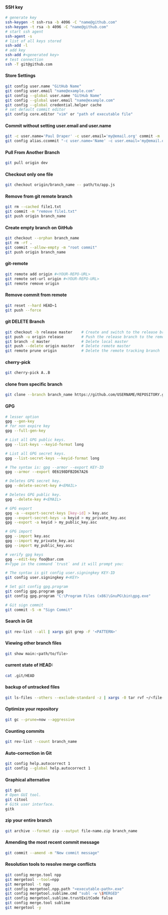 #### SSH key
```sh
# generate key
ssh-keygen -t ssh-rsa -b 4096 -C "name@github.com"
ssh-keygen -t rsa -b 4096 -C "name@github.com"
# start ssh agent
ssh-agent -s
# list of all keys stored
ssh-add -l
# add key
ssh-add #<generated key>
# test connection
ssh -T git@github.com
```
#### Store Settings
```sh
git config user.name "GitHub Name"
git config user.email "name@example.com"
git config --global user.name "GitHub Name"
git config --global user.email "name@example.com"
git config --global credential.helper cache
# set default commit editor
git config core.editor "vim" or "path of executable file"
```
#### Commit without setting user.email and user.name
```sh
git -c user.name='Paul Draper' -c user.email='my@email.org' commit -m '...'
git config alias.ccommit "-c user.name='Name' -c user.email='my@email.org' commit -S -m"
```
#### Pull From Another Branch
```sh
git pull origin dev
```
#### Checkout only one file
```sh
git checkout origin/branch_name -- path/to/app.js
```
#### Remove from git remote branch
```sh
git rm --cached file1.txt
git commit -m "remove file1.txt"
git push origin branch_name
```
#### Create empty branch on GitHub
```sh
git checkout --orphan branch_name
git rm -rf .
git commit --allow-empty -m "root commit"
git push origin branch_name
```
#### git-remote
```sh
git remote add origin #<YOUR-REPO-URL>
git remote set-url origin #<YOUR-REPO-URL>
git remote remove origin
```
#### Remove commit from remote
```sh
git reset --hard HEAD~1
git push --force
```
#### git DELETE Branch
```sh
git checkout -b release master    # Create and switch to the release branch
git push -u origin release        # Push the release branch to the remote and track it
git branch -d master              # Delete local master
git push --delete origin master   # Delete remote master
git remote prune origin           # Delete the remote tracking branch
```
#### cherry-pick
```sh
git cherry-pick A..B
```
#### clone from specific branch
```sh
git clone --branch branch_name https://github.com/USERNAME/REPOSITORY.git
```
#### GPG
```sh
# lesser option
gpg --gen-key
# for non expire key
gpg --full-gen-key

# List all GPG public keys.
gpg --list-keys --keyid-format long

# List all GPG secret keys.
gpg --list-secret-keys --keyid-format long

# The syntax is: gpg --armor --export KEY-ID
gpg --armor --export 0E6198DFB2D67A26

# Deletes GPG secret key.
gpg --delete-secret-key #<EMAIL>

# Deletes GPG public key.
gpg --delete-key #<EMAIL>

# GPG export
gpg -a --export-secret-keys [key-id] > key.asc
gpg --export-secret-keys -a keyid > my_private_key.asc
gpg --export -a keyid > my_public_key.asc

# GPG import
gpg --import key.asc
gpg --import my_private_key.asc
gpg --import my_public_key.asc

# verify gpg keys
gpg --edit-key foo@bar.com
#>Type in the command `trust` and it will prompt you:

# The syntax is git config user.signingkey KEY-ID
git config user.signingkey #<KEY>

# Set git config gpg.program
git config gpg.program gpg
git config gpg.program "C:\Program Files (x86)\GnuPG\bin\gpg.exe"

# Git sign commit
git commit -S -m "Sign Commit"
```
#### Search in Git
```sh
git rev-list --all | xargs git grep -F '<PATTERN>'
```
#### Viewing other branch files
```sh
git show main:<path/to/file>
```
#### current state of HEAD:
```sh
cat .git/HEAD
```
#### backup of untracked files
```sh
git ls-files --others --exclude-standard -z | xargs -0 tar rvf ~/<file-name>.zip
```
####  Optimize your repository
```sh
git gc --prune=now --aggressive
```
#### Counting commits
```sh
git rev-list --count branch_name
```
#### Auto-correction in Git
```sh
git config help.autocorrect 1
git config --global help.autocorrect 1
```
#### Graphical alternative
```sh
git gui
# Open GUI tool.
git citool
# Gitk user interface.
gitk
```
#### zip your entire branch
```sh
git archive --format zip --output file-name.zip branch_name
```
#### Amending the most recent commit message
```sh
git commit --amend -m "New commit message"
```
#### Resolution tools to resolve merge conflicts
```sh
git config merge.tool npp
git mergetool --tool=npp
git mergetool -t npp
git config mergetool.npp.path "<executable-path>.exe"
git config mergetool.sublime.cmd "subl -w \$MERGED"
git config mergetool.sublime.trustExitCode false 
git config merge.tool sublime
git mergetool -y
```
